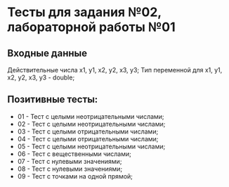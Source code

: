 # Тесты для задания №02, лабораторной работы №01

## Входные данные
Действительные числа x1, y1, x2, y2, x3, y3;
Тип переменной для x1, y1, x2, y2, x3, y3 - double;

## Позитивные тесты:
- 01 - Тест с целыми неотрицательными числами;
- 02 - Тест с целыми неотрицательными числами;
- 03 - Тест с целыми отрицательными числами;
- 04 - Тест с целыми отрицательными числами;
- 05 - Тест с целыми неотрицательными числами;
- 06 - Тест c вещественными числами;
- 07 - Тест с нулевыми значениями;
- 08 - Тест с нулевыми значениями;
- 09 - Тест с точками на одной прямой;
